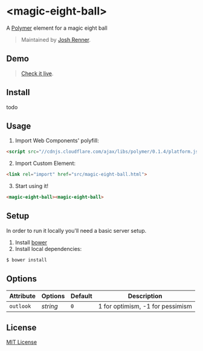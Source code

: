 &lt;magic-eight-ball&gt;
========================

A [Polymer](http://polymer-project.org) element for a magic eight ball

> Maintained by [Josh Renner](https://github.com/press22day).

## Demo

> [Check it live](http://press22day.github.io/magic-eight-ball).

## Install

todo

## Usage

1. Import Web Components' polyfill:

```html
<script src="//cdnjs.cloudflare.com/ajax/libs/polymer/0.1.4/platform.js"></script>
```

2. Import Custom Element:

```html
<link rel="import" href="src/magic-eight-ball.html">
```

3. Start using it!

```html
<magic-eight-ball><magic-eight-ball>
```

## Setup

In order to run it locally you'll need a basic server setup.

1. Install [bower](http://bower.io/)
2. Install local dependencies:

```sh
$ bower install
```

## Options

Attribute  | Options                   | Default             | Description
---        | ---                       | ---                 | ---
`outlook`  | *string*                  | `0`                 | 1 for optimism, -1 for pessimism


## License

[MIT License](http://opensource.org/licenses/MIT)
